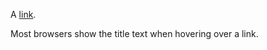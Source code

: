 A [link](http://example.com "Title").

Most browsers show the title text when hovering over a link.
